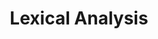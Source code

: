 ---
title: "Lexical Analysis"

categories: ['']

tags: ['Lexical', 'Analysis']

arwords: 'التحليل المعجمي'
arwords2: 'التحليل اللفظي'

arexps: []

enwords: ['Lexical Analysis']

enexps: []

arlexicons: 'ح'

enlexicons: 'L'

authors: ['Ruqayya Roshdy']

translators: ['']

citations: 'مقدمة في حوسبة اللغة العربية'

sources: 'مركز الملك عبدالله بن عبدالعزيز الدولي لخدمة اللغة العربية'

word: "true"

slug: ""
---